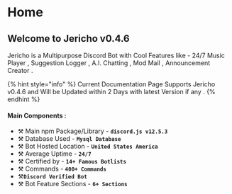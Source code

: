 # Home

## Welcome to Jericho v0.4.6

Jericho is a Multipurpose Discord Bot with Cool Features like - 24/7 Music Player , Suggestion Logger , A.I. Chatting , Mod Mail , Announcement Creator .

{% hint style="info" %}
 Current Documentation Page Supports Jericho v0.4.6 and Will be Updated within 2 Days with latest Version if any .
{% endhint %}

#### **Main Components :**

* ⚒ Main npm Package/Library - **`discord.js v12.5.3`**
* ⚒ Database Used - **`Mysql Database`**
* ⚒ Bot Hosted Location - **`United States America`**
* ⚒ Average Uptime - **`24/7`**
* ⚒ Certified by - **`14+ Famous Botlists`**
* ⚒ Commands - **`400+ Commands`**
* ⚒**`Discord Verified Bot`**
* ⚒ Bot Feature Sections - **`6+ Sections`**







